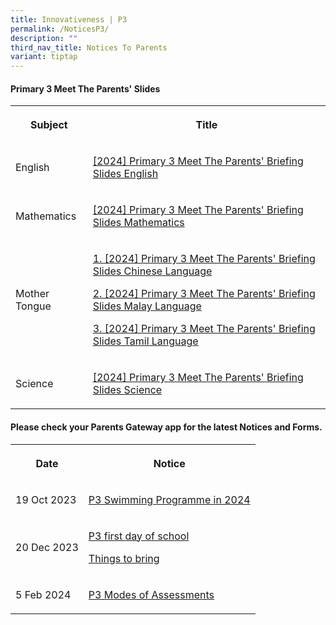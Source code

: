 ```yaml
---
title: Innovativeness | P3
permalink: /NoticesP3/
description: ""
third_nav_title: Notices To Parents
variant: tiptap
---
```

<h4>Primary 3 Meet The Parents' Slides</h4>
<table>
<tbody>
<tr>
<th rowspan="1" colspan="1">
<p>Subject</p>
</th>
<th rowspan="1" colspan="1">
<p>Title</p>
</th>
</tr>
<tr>
<td rowspan="1" colspan="1">
<p>English</p>
</td>
<td rowspan="1" colspan="1">
<p><a href="https://youtu.be/aWC_TVt3Ssw" rel="noopener noreferrer nofollow" target="_blank">[2024] Primary 3 Meet The Parents' Briefing Slides English</a>
</p>
</td>
</tr>
<tr>
<td rowspan="1" colspan="1">
<p>Mathematics</p>
</td>
<td rowspan="1" colspan="1">
<p><a href="https://youtu.be/QUWL0K6My4I" rel="noopener noreferrer nofollow" target="_blank">[2024] Primary 3 Meet The Parents' Briefing Slides Mathematics</a>
</p>
</td>
</tr>
<tr>
<td rowspan="1" colspan="1">
<p>Mother Tongue</p>
</td>
<td rowspan="1" colspan="1">
<p><a href="https://youtu.be/cGNWCw6wHAs" rel="noopener noreferrer nofollow" target="_blank">1. [2024] Primary 3 Meet The Parents' Briefing Slides Chinese Language</a>
</p>
<p><a href="https://youtu.be/TECn_OVs8Cg" rel="noopener noreferrer nofollow" target="_blank">2. [2024] Primary 3 Meet The Parents' Briefing Slides Malay Language</a>
</p>
<p><a href="https://youtu.be/11tWr3pnPJ0" rel="noopener noreferrer nofollow" target="_blank">3. [2024] Primary 3 Meet The Parents' Briefing Slides Tamil Language</a>
</p>
</td>
</tr>
<tr>
<td rowspan="1" colspan="1">
<p>Science</p>
</td>
<td rowspan="1" colspan="1">
<p><a href="https://youtu.be/fZqaPrd_AvE" rel="noopener noreferrer nofollow" target="_blank">[2024] Primary 3 Meet The Parents' Briefing Slides Science</a>
</p>
</td>
</tr>
</tbody>
</table>
<p></p>
<h4>Please check your <strong>Parents Gateway</strong> app for the latest Notices and Forms.</h4>
<table>
<tbody>
<tr>
<th rowspan="1" colspan="1">
<p>Date</p>
</th>
<th rowspan="1" colspan="1">
<p>Notice</p>
</th>
</tr>
<tr>
<td rowspan="1" colspan="1">
<p>19 Oct 2023</p>
</td>
<td rowspan="1" colspan="1">
<p><a href="/files/Letter to parents/Term 1/0_2024_P3_Swimming.pdf" rel="noopener noreferrer nofollow" target="_blank">P3 Swimming Programme in 2024</a>
</p>
</td>
</tr>
<tr>
<td rowspan="1" colspan="1">
<p>20 Dec 2023</p>
</td>
<td rowspan="1" colspan="1">
<p><a href="/files/Letter to parents/Term 1/004_For_P3_first_day_of_school.pdf" rel="noopener noreferrer nofollow" target="_blank">P3 first day of school</a>
</p>
<p><a href="/files/Letter to parents/Term 1/002a_P2_P6_Things_to_bring_2024.pdf" rel="noopener noreferrer nofollow" target="_blank">Things to bring</a>
</p>
</td>
</tr>
<tr>
<td rowspan="1" colspan="1">
<p>5 Feb 2024</p>
</td>
<td rowspan="1" colspan="1">
<p><a href="/files/Letter to parents/Term 1/JWPS_2024_P3_Modes_of_Assessments_Letter_to_Parents.pdf" rel="noopener noreferrer nofollow" target="_blank">P3 Modes of Assessments</a>
</p>
</td>
</tr>
</tbody>
</table>
<p></p>